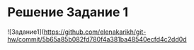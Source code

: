 # Решение Задание 1
![Задание1](https://github.com/elenakarikh/git-hw/commit/5b65a85b082fd780f4a381ba48540ecfd4c2dd0d



